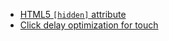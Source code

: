 * [HTML5 `[hidden]` attribute](#html5-hidden-attribute)
* [Click delay optimization for touch](#click-delay-optimization-for-touch)
